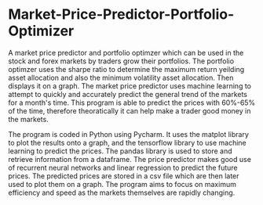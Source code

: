 # Market-Price-Predictor-Portfolio-Optimizer

A market price predictor and portfolio optimzer which can be used in the stock and forex markets by traders grow their portfolios. The
portfolio optimzer uses the sharpe ratio to determine the maximum return yeilding asset allocation and also the minimum volatility asset
allocation. Then displays it on a graph. The market price predictor uses machine learning to attempt to quickly and accurately predict the
general trend of the markets for a month's time. This program is able to predict the prices with 60%-65% of the time, therefore theoratically it can help make a trader good money in the markets.

The program is coded in Python using Pycharm. It uses the matplot library to plot the results onto a graph, and the tensorflow library to use machine learning to predict the prices. The pandas library is used to store and retrieve information from a dataframe. The price predictor makes good use of recurrent neural networks and linear regression to predict the future prices. The predicted prices are stored in a csv file which are then later used to plot them on a graph. The program aims to focus on maximum efficiency and speed as the markets themselves are rapidly changing.
